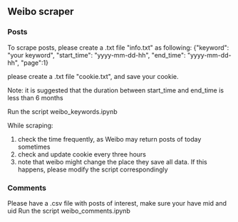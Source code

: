 ## Weibo scraper

### Posts
To scrape posts, please create a .txt file "info.txt" as following:
{"keyword": "your keyword", "start_time": "yyyy-mm-dd-hh", "end_time": "yyyy-mm-dd-hh", "page":1}

please create a .txt file "cookie.txt", and save your cookie.

Note: it is suggested that the duration between start_time and end_time is less than 6 months


Run the script weibo_keywords.ipynb

While scraping:
1. check the time frequently, as Weibo may return posts of today sometimes
2. check and update cookie every three hours
3. note that weibo might change the place they save all data. If this happens, please modify the script correspondingly

### Comments
Please have a .csv file with posts of interest, make sure your have mid and uid
Run the script weibo_comments.ipynb
